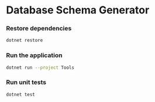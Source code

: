 ﻿# Database Schema Generator

### Restore dependencies

```bash
dotnet restore
```

### Run the application

```bash
dotnet run --project Tools
```

### Run unit tests

```bash
dotnet test
```
